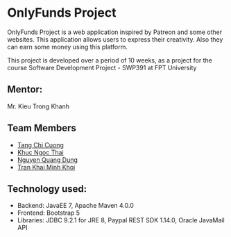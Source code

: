 # OnlyFunds Project

OnlyFunds Project is a web application inspired by Patreon and some other websites. This application allows users to express their creativity.
Also they can earn some money using this platform.
<br>

This project is developed over a period of 10 weeks, as a project for the course Software Development Project - SWP391 at FPT University

## Mentor: 
Mr. Kieu Trong Khanh

## Team Members
- [Tang Chi Cuong](https://www.facebook.com/chicuong.tang.9022)
- [Khuc Ngoc Thai](https://www.facebook.com/khucngocthai)
- [Nguyen Quang Dung](https://www.facebook.com/Aeterna212)
- [Tran Khai Minh Khoi](https://www.facebook.com/profile.php?id=100013237866089)

## Technology used:
- Backend: JavaEE 7, Apache Maven 4.0.0
- Frontend: Bootstrap 5
- Libraries: JDBC 9.2.1 for JRE 8, Paypal REST SDK 1.14.0, Oracle JavaMail API
